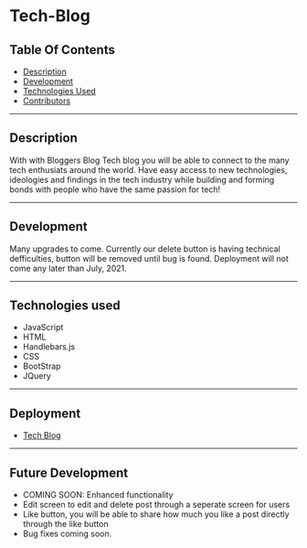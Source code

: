 # Tech-Blog

## Table Of Contents
* [Description](#description)
* [Development](#usage)
* [Technologies Used](#technologies-used)
* [Contributors](#contributors)
----------------------------
## Description
With with Bloggers Blog Tech blog you will be able to connect to the many tech enthusiats around the world. Have easy access to new technologies, ideologies and findings in the tech industry while building and forming bonds with people who have the same passion for tech!

---------------------------
## Development
Many upgrades to come. Currently our delete button is having technical defficulties, button will be removed until bug is found. Deployment will not come any later than July, 2021.

---------------------------
## Technologies used
- JavaScript
- HTML
- Handlebars.js
- CSS
- BootStrap
- JQuery

---------------------------
## Deployment
* [Tech Blog](https://the-just-tech-news-blog.herokuapp.com/)


---------------------------
## Future Development
* COMING SOON: Enhanced functionality
* Edit screen to edit and delete post through a seperate screen for users
* Like button, you will be able to share how much you like a post directly through the like button 
* Bug fixes coming soon.

